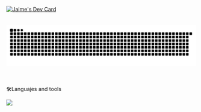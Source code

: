 <a href="https://app.daily.dev/ptkares"><img src="https://api.daily.dev/devcards/v2/wJKU51hEpm4WLOr9uzpnH.png?type=wide&r=eao" width="652" alt="Jaime's Dev Card"/></a>
<br>
<br>
<br>
![Contribuciones](https://raw.githubusercontent.com/OfficialCodeVoyage/OfficialCodeVoyage/58c1bb0b4dd66b4f7678ea697b5d766d5255c840/github-contribution-grid-snake-dark.svg)
<br>
<br>
<br>
<p align="center">
  <p>🛠️Languajes and tools</p>
  <a href="https://skillicons.dev">
    <img src="https://skillicons.dev/icons?i=cs,dotnet,git,github,java,js,react,kotlin,nodejs,pycharm,py,linux" />
  </a>
</p>
<!---
PTKares/PTKares is a ✨ special ✨ repository because its `README.md` (this file) appears on your GitHub profile.
You can click the Preview link to take a look at your changes.
--->

